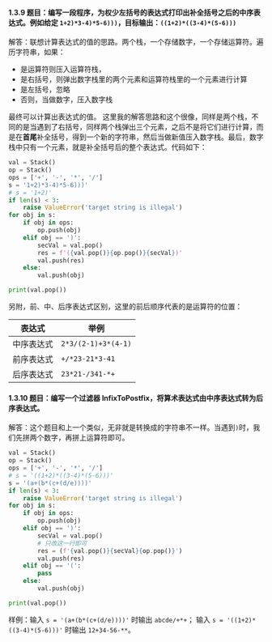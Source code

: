 #### 1.3.9 题目：编写一段程序，为权少左括号的表达式打印出补全括号之后的中序表达式。例如给定 `1+2)*3-4)*5-6)))`，目标输出：`((1+2)*((3-4)*(5-6)))`


解答：联想计算表达式的值的思路。两个栈，一个存储数字，一个存储运算符。遍历字符串，如果：

* 是运算符则压入运算符栈，
* 是右括号，则弹出数字栈里的两个元素和运算符栈里的一个元素进行计算
* 是左括号，忽略
* 否则，当做数字，压入数字栈

最终可以计算出表达式的值。
这里我的解答思路和这个很像，同样是两个栈，不同的是当遇到了右括号，同样两个栈弹出三个元素，之后不是将它们进行计算，而是在**首尾**补全括号，得到一个新的字符串，然后当做新值压入数字栈。最后，数字栈中只有一个元素，就是补全括号后的整个表达式。代码如下：

``` python
val = Stack()
op = Stack()
ops = ['+', '-', '*', '/']
s = '1+2)*3-4)*5-6)))'
# s = '1+2)'
if len(s) < 3:
    raise ValueError('target string is illegal')
for obj in s:
    if obj in ops:
        op.push(obj)
    elif obj == ')':
        secVal = val.pop()
        res = f'({val.pop()}{op.pop()}{secVal})'
        val.push(res)
    else:
        val.push(obj)

print(val.pop())
```

另附，前、中、后序表达式区别，这里的前后顺序代表的是运算符的位置：

| 表达式 | 举例 |
|---|---|
| 中序表达式 | `2*3/(2-1)+3*(4-1)`
| 前序表达式 | `+/*23-21*3-41`
| 后序表达式 | `23*21-/341-*+`


#### 1.3.10 题目：编写一个过滤器 InfixToPostfix，将算术表达式由中序表达式转为后序表达式。

解答：这个题目和上一个类似，无非就是转换成的字符串不一样。当遇到`)`时，我们先拼两个数字，再拼上运算符即可。

``` python
val = Stack()
op = Stack()
ops = ['+', '-', '*', '/']
# s = '((1+2)*((3-4)*(5-6)))'
s = '(a+(b*(c+(d/e))))'
if len(s) < 3:
    raise ValueError('target string is illegal')
for obj in s:
    if obj in ops:
        op.push(obj)
    elif obj == ')':
        secVal = val.pop()
        # 只改这一行即可
        res = (f'{val.pop()}{secVal}{op.pop()}')
        val.push(res)
    elif obj == '(':
        pass
    else:
        val.push(obj)

print(val.pop())
```
样例：输入 `s = '(a+(b*(c+(d/e))))'` 时输出 `abcde/+*+`；
输入 `s = '((1+2)*((3-4)*(5-6)))'` 时输出 `12+34-56-**`。